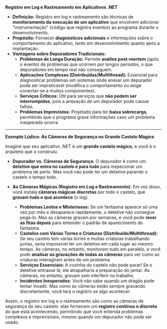 **Registro em Log e Rastreamento em Aplicativos .NET**

* **Definição:** Registro em log e rastreamento são técnicas de **monitoramento da execução de um aplicativo** que envolvem adicionar "instrumentação" (código que registra eventos) ao programa durante o desenvolvimento.
* **Propósito:** Fornecer **diagnósticos adicionais** e informações sobre o comportamento do aplicativo, tanto em desenvolvimento quanto após a implantação.
* **Vantagens sobre Depuradores Tradicionais:**
    * **Problemas de Longa Duração:** Permite **análise post-mortem** (após o evento) de problemas que ocorrem por longos períodos, o que depuradores em tempo real não conseguem.
    * **Aplicações Complexas (Distribuídas/Multithread):** Essencial para diagnosticar problemas em sistemas onde anexar um depurador pode ser impraticável (modifica o comportamento ou exige conectar-se a muitos componentes).
    * **Serviços Críticos:** Útil para serviços que **não podem ser interrompidos**, pois a anexação de um depurador pode causar falhas.
    * **Problemas Imprevistos:** Projetado para ter **baixa sobrecarga**, permitindo que o programa grave informações caso um problema inesperado ocorra.

---

**Exemplo Lúdico: As Câmeras de Segurança no Grande Castelo Mágico**

Imagine que seu aplicativo .NET é um **grande castelo mágico**, e você é o arquiteto que o construiu.

* **Depurador vs. Câmeras de Segurança:** O depurador é como um **detetive que entra no castelo e para tudo** para inspecionar um problema de perto. Mas você não pode ter um detetive parando o castelo o tempo todo.
* **As Câmeras Mágicas (Registro em Log e Rastreamento):** Em vez disso, você instala **câmeras mágicas discretas** por todo o castelo, que **gravam tudo o que acontece** (o log).

    * **Problemas Lentos e Misteriosos:** Se um fantasma aparece só uma vez por mês e desaparece rapidamente, o detetive não consegue pegá-lo. Mas as câmeras gravam por semanas, e você pode **rever as fitas depois** para entender o padrão de aparecimento do fantasma.
    * **Castelos com Várias Torres e Criaturas (Distribuído/Multithread):** Se seu castelo tem várias torres e muitas criaturas trabalhando juntas, seria impossível ter um detetive em cada lugar ao mesmo tempo. As câmeras, no entanto, monitoram tudo em paralelo, e você pode **analisar as gravações de todas as câmeras** para ver como as criaturas interagiram antes de um problema.
    * **Serviços Essenciais:** A cozinha do castelo não pode parar! Se o detetive entrasse lá, ele atrapalharia a preparação do jantar. As câmeras, no entanto, gravam sem interferir no trabalho.
    * **Incidentes Inesperados:** Você não sabe quando um dragão pode tentar invadir. Mas como as câmeras estão sempre gravando discretamente, você terá o registro se algo acontecer.

Assim, o registro em log e o rastreamento são como as câmeras de segurança do seu castelo: elas fornecem um **registro contínuo e discreto** do que está acontecendo, permitindo que você entenda problemas complexos e imprevisíveis, mesmo quando um depurador não pode ser usado.